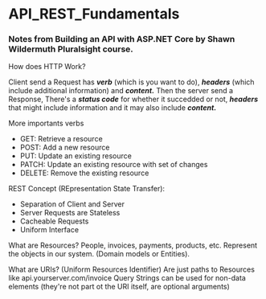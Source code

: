 # API_REST_Fundamentals
### Notes from Building an API with ASP.NET Core by Shawn Wildermuth Pluralsight course.

How does HTTP Work?

Client send a Request has **_verb_** (which is you want to do), **_headers_** (which include additional information) and **_content._**
Then the server send a Response, There's a **_status code_** for whether it succedded or not, **_headers_** that might include information and it may also include **_content._**

More importants verbs
- GET: Retrieve a resource
- POST: Add a new resource
- PUT: Update an existing resource
- PATCH: Update an existing resource with set of changes
- DELETE: Remove the existing resource

REST Concept (REpresentation State Transfer):
- Separation of Client and Server
- Server Requests are Stateless
- Cacheable Requests
- Uniform Interface

What are Resources? People, invoices, payments, products, etc. Represent the objects in our system. (Domain models or Entities).

What are URIs? (Uniform Resources Identifier) Are just paths to Resources like api.yourserver.com/invoice
Query Strings can be used for non-data elements (they're not part ot the URI itself, are optional arguments)
